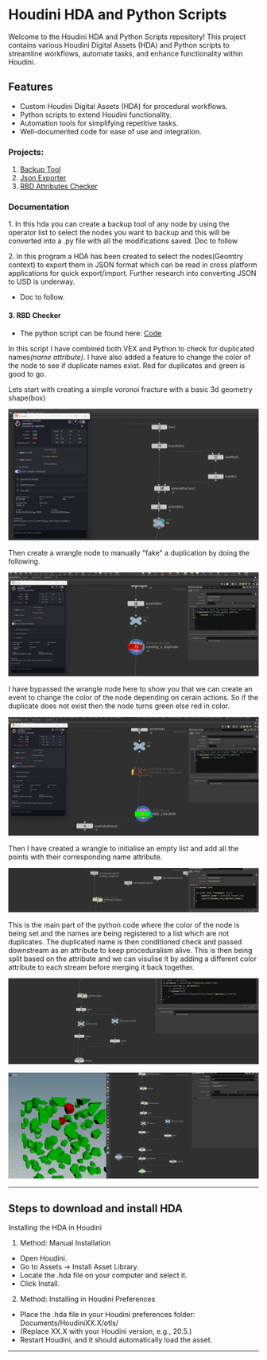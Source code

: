 # Houdini HDA and Python Scripts

Welcome to the Houdini HDA and Python Scripts repository! This project contains various Houdini Digital Assets (HDA) and Python scripts to streamline workflows, automate tasks, and enhance functionality within Houdini.

## Features
- Custom Houdini Digital Assets (HDA) for procedural workflows.
- Python scripts to extend Houdini functionality.
- Automation tools for simplifying repetitive tasks.
- Well-documented code for ease of use and integration.

<break>

### Projects:
1. [Backup Tool](#backupTool)
2. [Json Exporter](#jsonExporter)
3. [RBD Attributes Checker](#rbd-checker)



### Documentation
<a id="backupTool">1. In this hda you can create a backup tool of any node by using the operator list to select the nodes you want to backup and this will be converted into a .py file with all the modifications saved. Doc to follow

<a id="jsonExporter">2. In this program a HDA has been created to select the nodes(Geomtry context) to export them in JSON format which can be read in cross platform applications for quick export/import. Further research into converting JSON to USD is underway.</a>
   - Doc to follow.

#### 3. RBD Checker

+ The python script can be found here: [Code](https://github.com/VarishtRaheja/Houdini-Pipeline-Dev/blob/main/Scripts/RBD_Check.py)

<a id="rbd-checker">In this script I have combined both VEX and Python to check for duplicated names<i>(name attribute)</i>. I have also added a feature to change the color of the node to see if duplicate names exist. Red for duplicates and green is good to go.
   <p> Lets start with creating a simple voronoi fracture with a basic 3d geometry shape(box)
   
   ![Simple Voronoi Fracture setup](./images/rbd-checker/Task3.jpg)

   Then create a wrangle node to manually "fake" a duplication by doing the following.

   ![Create a duplicate](./images/rbd-checker/Task4.jpg)

   I have bypassed the wrangle node here to show you that we can create an event to change the color of the node depending on cerain actions. So if the duplicate does not exist then the node turns green else red in color.

   ![Change in color](./images/rbd-checker/Task5.jpg)

   Then I have created a wrangle to initialise an empty list and add all the points with their corresponding name attribute.

   ![Appending to empty list](./images/rbd-checker/Task6.jpg)

   This is the main part of the python code where the color of the node is being set and the names are being registered to a list which are not duplicates. The duplicated name is then conditioned check and passed downstream as an attribute to keep proceduralism alive. This is then being split based on the attribute and we can visulise it by adding a different color attribute to each stream before merging it back together.

   ![Split the attribute](./images/rbd-checker/Task7.jpg)

   ![Visualisation](./images/rbd-checker/Task9.jpg)


---

## Steps to download and install HDA

Installing the HDA in Houdini
1. Method: Manual Installation
- Open Houdini.
- Go to Assets -> Install Asset Library.
- Locate the .hda file on your computer and select it.
- Click Install.

<break>

2. Method: Installing in Houdini Preferences
- Place the .hda file in your Houdini preferences folder:
Documents/HoudiniXX.X/otls/
- (Replace XX.X with your Houdini version, e.g., 20.5.)
- Restart Houdini, and it should automatically load the asset.

---